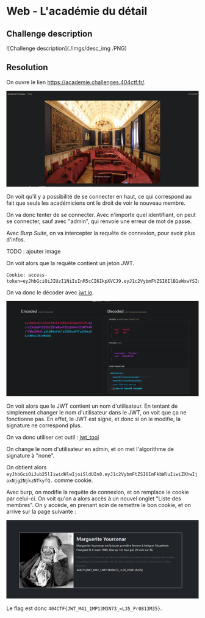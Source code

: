 # Web - L'académie du détail

## Challenge description

![Challenge description](./imgs/desc_img .PNG)

## Resolution

On ouvre le lien https://academie.challenges.404ctf.fr/. 

![Page d'accueil](./imgs/chall2_1.PNG)

On voit qu'il y a possibilité de se connecter en haut, ce qui correspond au fait que seuls les académiciens ont le droit de voir le nouveau membre.

On va donc tenter de se connecter. Avec n'importe quel identifiant, on peut se connecter, sauf avec "admin", qui renvoie une erreur de mot de passe.

Avec *Burp Suite*, on va intercepter la requête de connexion, pour avoir plus d'infos. 

TODO : ajouter image

On voit alors que la requête contient un jeton JWT.

    Cookie: access-token=eyJhbGciOiJIUzI1NiIsInR5cCI6IkpXVCJ9.eyJ1c2VybmFtZSI6IlB1eWxwYSIsImV4cCI6MTY4NjY5MzU5Mn0.qIk8W3wVtkTaIR2NxzMTFzQ7mke0SJ5MYev78iVM4H4

On va donc le décoder avec [jwt.io](https://jwt.io/).

![Décodage du JWT](./imgs/chall2_2.PNG)

On voit alors que le JWT contient un nom d'utilisateur. En tentant de simplement changer le nom d'utilisateur dans le JWT, on voit que ça ne fonctionne pas. En effet, le JWT est signé, et donc si on le modifie, la signature ne correspond plus.

On va donc utiliser cet outil : [jwt_tool](https://www.gavinjl.me/edit-jwt-online-alg-none/)

On change le nom d'utilisateur en admin, et on met l'algorithme de signature à "none".

On obtient alors `eyJhbGciOiJub25lIiwidHlwIjoiSldUIn0.eyJ1c2VybmFtZSI6ImFkbWluIiwiZXhwIjoxNjg2NjkzNTkyfQ.` comme cookie.

Avec burp, on modifie la requête de connexion, et on remplace le cookie par celui-ci. On voit qu'on a alors accès à un nouvel onglet "Liste des membres". On y accède, en prenant soin de remettre le bon cookie, et on arrive sur la page suivante :

![Liste des membres](./imgs/chall2_3.PNG)

Le flag est donc `404CTF{JWT_M41_1MP13M3N73_=L35_Pr0813M35}`.